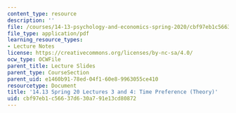 ```yaml
---
content_type: resource
description: ''
file: /courses/14-13-psychology-and-economics-spring-2020/cbf97eb1c56637d630a791e13cd80872_MIT14_13S20_lec3_4.pdf
file_type: application/pdf
learning_resource_types:
- Lecture Notes
license: https://creativecommons.org/licenses/by-nc-sa/4.0/
ocw_type: OCWFile
parent_title: Lecture Slides
parent_type: CourseSection
parent_uid: e1460b91-78ed-04f1-60e8-9963055ce410
resourcetype: Document
title: '14.13 Spring 20 Lectures 3 and 4: Time Preference (Theory)'
uid: cbf97eb1-c566-37d6-30a7-91e13cd80872
---
```

